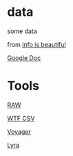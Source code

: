 # data

some data

from [info is beautiful](http://www.informationisbeautiful.net/visualizations/the-hollywood-insider/)



[Google Doc](https://docs.google.com/spreadsheets/d/1h91FmRI290toTAqGsbh9SZMlxKnukf7cyaHeELhT9Ys/edit?usp=sharing)

# Tools

[RAW](http://app.raw.densitydesign.org/#/)

[WTF CSV](https://www.databasic.io/en/wtfcsv/#upload)

[Voyager](http://vega.github.io/voyager/)

[Lyra](http://idl.cs.washington.edu/projects/lyra/app/)
